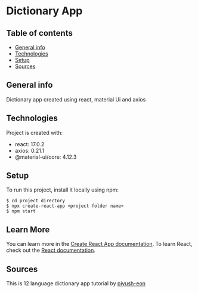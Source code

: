 # Dictionary App
## Table of contents
* [General info](#general-info)
* [Technologies](#technologies)
* [Setup](#setup)
* [Sources](#sources)

## General info
Dictionary app created using react, material Ui and axios
	
## Technologies
Project is created with:
* react: 17.0.2
* axios: 0.21.1
* @material-ui/core: 4.12.3
	
## Setup
To run this project, install it locally using npm:

```
$ cd project directory
$ npx create-react-app <project folder name>
$ npm start
```
## Learn More
You can learn more in the [Create React App documentation](https://facebook.github.io/create-react-app/docs/getting-started).
To learn React, check out the [React documentation](https://reactjs.org/).

## Sources
This is 12 language dictionary app tutorial by [piyush-eon](https://github.com/piyush-eon/react-dictionary-wordhunt)
